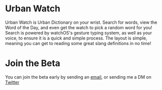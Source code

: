 # Urban Watch
Urban Watch is Urban Dictionary on your wrist. Search for words, view the Word of the Day, and even get the watch to pick a random word for you! Search is powered by watchOS's gesture typing system, as well as your voice, to ensure it is a quick and simple process. The layout is simple, meaning you can get to reading some great slang definitions in no time!

# Join the Beta
You can join the beta early by sending an [email](mailto:archergsdev@gmail.com), or sending me a DM on [Twitter](https://twitter.com/Archergs14)
